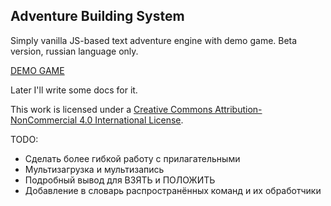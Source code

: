 ## Adventure Building System

Simply vanilla JS-based text adventure engine with demo game.
Beta version, russian language only.

[DEMO GAME](https://eidolonzx.github.io/quazatron-adventure/)

Later I'll write some docs for it.

This work is licensed under a [Creative Commons Attribution-NonCommercial 4.0 International License](http://creativecommons.org/licenses/by-nc/4.0/).

TODO:
* Сделать более гибкой работу с прилагательными
* Мультизагрузка и мультизапись
* Подробный вывод для ВЗЯТЬ и ПОЛОЖИТЬ
* Добавление в словарь распространённых команд и их обработчики